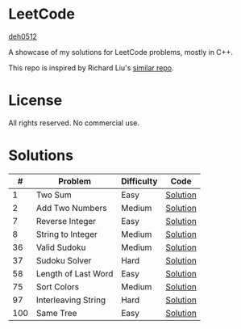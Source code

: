 # LeetCode

[deh0512](https://github.com/deh0512)

A showcase of my solutions for LeetCode problems, mostly in C++.

This repo is inspired by Richard Liu's [similar repo](https://github.com/lzl124631x/LeetCode).

# License

All rights reserved. No commercial use.

# Solutions

\# | Problem | Difficulty | Code
---|---|---|---
1 | Two Sum | Easy | [Solution](src/1_twosum)
2 | Add Two Numbers | Medium | [Solution](src/2_addtwonumbers)
7 | Reverse Integer | Easy | [Solution](src/7_reverseinteger)
8 | String to Integer | Medium | [Solution](src/8_stringtointeger)
36 | Valid Sudoku | Medium | [Solution](src/36_validsudoku)
37 | Sudoku Solver | Hard | [Solution](src/37_sudokusolver)
58 | Length of Last Word | Easy | [Solution](src/58_lengthoflastword)
75 | Sort Colors | Medium | [Solution](src/75_sortcolors)
97 | Interleaving String | Hard | [Solution](src/97_interleavingstring)
100 | Same Tree | Easy | [Solution](src/100_sametree)

